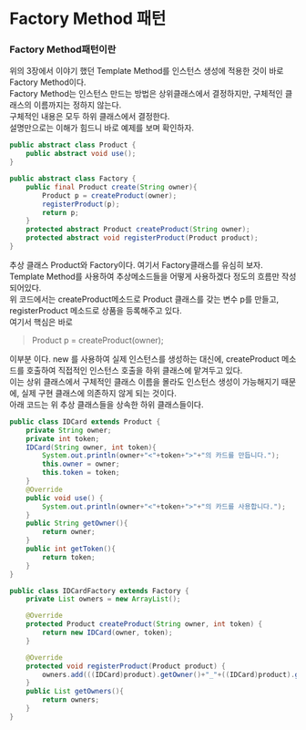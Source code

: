 # Factory Method 패턴

### Factory Method패턴이란
위의 3장에서 이야기 했던 Template Method를 인스턴스 생성에 적용한 것이 바로 Factory Method이다.\
Factory Method는 인스턴스 만드는 방법은 상위클래스에서 결정하지만, 구체적인 클래스의 이름까지는 정하지 않는다.\
구체적인 내용은 모두 하위 클래스에서 결정한다.\
설명만으로는 이해가 힘드니 바로 예제를 보며 확인하자.
```java
public abstract class Product {
    public abstract void use();
}
```
```java
public abstract class Factory {
    public final Product create(String owner){
        Product p = createProduct(owner);
        registerProduct(p);
        return p;
    }
    protected abstract Product createProduct(String owner);
    protected abstract void registerProduct(Product product);
}
```
추상 클래스 Product와 Factory이다. 여기서 Factory클래스를 유심히 보자.\
Template Method를 사용하여 추상메소드들을 어떻게 사용하겠다 정도의 흐름만 작성되어있다.\
위 코드에서는 createProduct메소드로 Product 클래스를 갖는 변수 p를 만들고, registerProduct 메소드로 상품을 등록해주고 있다.\
여기서 핵심은 바로 

> Product p = createProduct(owner);

이부분 이다. new 를 사용하여 실제 인스턴스를 생성하는 대신에, createProduct 메소드를 호출하여 직접적인 인스턴스 호출을 하위 클래스에 맡겨두고 있다.\
이는 상위 클래스에서 구체적인 클래스 이름을 몰라도 인스턴스 생성이 가능해지기 때문에, 실제 구현 클래스에 의존하지 않게 되는 것이다.\
아래 코드는 위 추상 클래스들을 상속한 하위 클래스들이다.
```java
public class IDCard extends Product {
    private String owner;
    private int token;
    IDCard(String owner, int token){
        System.out.println(owner+"<"+token+">"+"의 카드를 만듭니다.");
        this.owner = owner;
        this.token = token;
    }
    @Override
    public void use() {
        System.out.println(owner+"<"+token+">"+"의 카드를 사용합니다.");
    }
    public String getOwner(){
        return owner;
    }
    public int getToken(){
        return token;
    }
}
```
```java
public class IDCardFactory extends Factory {
    private List owners = new ArrayList();

    @Override
    protected Product createProduct(String owner, int token) {
        return new IDCard(owner, token);
    }

    @Override
    protected void registerProduct(Product product) {
        owners.add(((IDCard)product).getOwner()+"_"+((IDCard)product).getToken());
    }
    public List getOwners(){
        return owners;
    }
}
```
